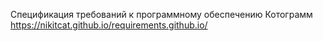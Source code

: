 Спецификация требований к программному обеспечению Котограмм
https://nikitcat.github.io/requirements.github.io/
